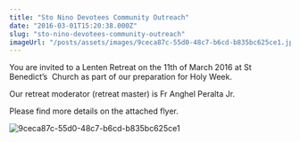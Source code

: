 ```yaml
---
title: "Sto Nino Devotees Community Outreach"
date: "2016-03-01T15:20:38.000Z"
slug: "sto-nino-devotees-community-outreach"
imageUrl: "/posts/assets/images/9ceca87c-55d0-48c7-b6cd-b835bc625ce1.jpeg"
---
```


You are invited to a Lenten Retreat on the 11th of March 2016 at St Benedict’s  Church as part of our preparation for Holy Week.

Our retreat moderator (retreat master) is Fr Anghel Peralta Jr.

Please find more details on the attached flyer.

![9ceca87c-55d0-48c7-b6cd-b835bc625ce1](https://i0.wp.com/santonino-nz.org/wp-content/uploads/2016/03/9ceca87c-55d0-48c7-b6cd-b835bc625ce1.jpeg?resize=728%2C514)